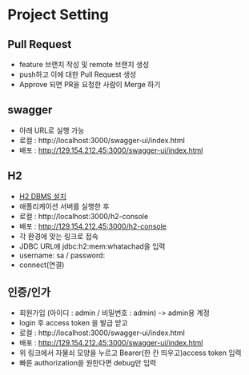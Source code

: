 # Project Setting

## Pull Request
- feature 브랜치 작성 및 remote 브랜치 생성
- push하고 이에 대한 Pull Request 생성
- Approve 되면 PR을 요청한 사람이 Merge 하기

## swagger
- 아래 URL로 실행 가능
- 로컬 : http://localhost:3000/swagger-ui/index.html
- 배포 : http://129.154.212.45:3000/swagger-ui/index.html 

## H2
- [H2 DBMS 설치](http://h2database.com/html/main.html)
- 애플리케이션 서버를 실행한 후
- 로컬 : http://localhost:3000/h2-console
- 배포 : http://129.154.212.45:3000/h2-console
- 각 환경에 맞는 링크로 접속
- JDBC URL에 jdbc:h2:mem:whatachad을 입력
- username: sa / password: 
- connect(연결)

## 인증/인가
- 회원가입 (아이디 : admin / 비밀번호 : admin) -> admin용 계정
- login 후 access token 을 발급 받고
- 로컬 : http://localhost:3000/swagger-ui/index.html
- 배포 : http://129.154.212.45:3000/swagger-ui/index.html 
- 위 링크에서 자물쇠 모양을 누르고 Bearer(한 칸 띄우고)access token 입력
- 빠른 authorization을 원한다면 debug만 입력

